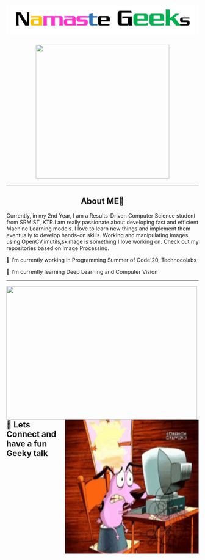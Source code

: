 # <div align="center" >![alt text](https://github.com/sd2001/sd2001/blob/master/Screenshot_6.png) </div>
  
<p align="center">
  <img width="350" height="350" src="https://github.com/sd2001/sd2001/blob/master/giphy.gif">
</p>
<hr/>

## <div align="center" >About ME👋 </div>

Currently, in my 2nd Year, I am a Results-Driven Computer Science student from SRMIST, KTR.I am really passionate about developing fast and efficient Machine Learning models. I love to learn new things and implement them eventually to develop hands-on skills. Working and manipulating images using OpenCV,imutils,skimage is something I love working on. Check out my repositories based on Image Processing.

🔭 I’m currently working in Programming Summer of Code'20, Technocolabs

🌱 I’m currently learning Deep Learning and Computer Vision


<hr/>

  <p>
    <img align="left" img width="500" height="350" src="https://github-readme-stats.vercel.app/api?username=sd2001&show_icons=true&theme=tokyonight"/>
    </p>
  <p>
    <img align="right" img width="350" height="350" src="https://github.com/sd2001/sd2001/blob/master/tenor%20(2).gif"/>
  </p>
  

<!--
**sd2001/sd2001** is a ✨ _special_ ✨ repository because its `README.md` (this file) appears on your GitHub profile.

Here are some ideas to get you started:

- 🔭 I’m currently working on ...
- 🌱 I’m currently learning ...
- 👯 I’m looking to collaborate on ...
- 🤔 I’m looking for help with ...
- 💬 Ask me about ...
- 📫 How to reach me: ...
- 😄 Pronouns: ...
- ⚡ Fun fact: ...
-->

## 💬 Lets Connect and have a fun Geeky talk


  
